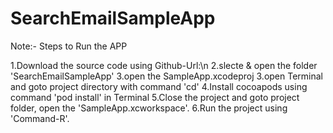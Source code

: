 # SearchEmailSampleApp

Note:-
Steps to Run the APP

1.Download the source code using Github-Url:\n
2.slecte & open the folder 'SearchEmailSampleApp'
3.open the SampleApp.xcodeproj
3.open Terminal and goto project directory with command 'cd'
4.Install cocoapods using command 'pod install' in Terminal
5.Close the project and goto project folder, open the 'SampleApp.xcworkspace'.
6.Run the project using 'Command-R'.
